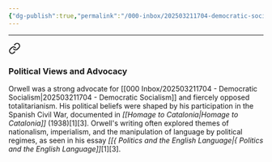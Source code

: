 ```yaml
---
{"dg-publish":true,"permalink":"/000-inbox/202503211704-democratic-socialism/","created":"2025-03-21T17:04:07.418-04:00","updated":"2025-03-21T17:04:47.837-04:00"}
---
```


---


<div class="transclusion internal-embed is-loaded"><a class="markdown-embed-link" href="/and-george-orwell/#political-views-and-advocacy" aria-label="Open link"><svg xmlns="http://www.w3.org/2000/svg" width="24" height="24" viewBox="0 0 24 24" fill="none" stroke="currentColor" stroke-width="2" stroke-linecap="round" stroke-linejoin="round" class="svg-icon lucide-link"><path d="M10 13a5 5 0 0 0 7.54.54l3-3a5 5 0 0 0-7.07-7.07l-1.72 1.71"></path><path d="M14 11a5 5 0 0 0-7.54-.54l-3 3a5 5 0 0 0 7.07 7.07l1.71-1.71"></path></svg></a><div class="markdown-embed">



### Political Views and Advocacy
Orwell was a strong advocate for [[000 Inbox/202503211704 - Democratic Socialism\|202503211704 - Democratic Socialism]] and fiercely opposed totalitarianism. His political beliefs were shaped by his participation in the Spanish Civil War, documented in *[[Homage to Catalonia\|Homage to Catalonia]]* (1938)[1][3]. Orwell's writing often explored themes of nationalism, imperialism, and the manipulation of language by political regimes, as seen in his essay *[[{ Politics and the English Language\|{ Politics and the English Language]]*[1][3].


</div></div>
